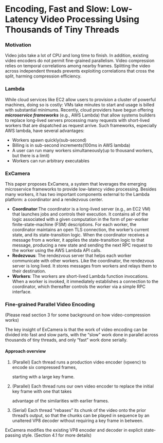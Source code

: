 # Encoding, Fast and Slow: Low-Latency Video Processing Using Thousands of Tiny Threads

### Motivation

Video jobs take a lot of CPU and long time to finish. In addition, existing video encoders do not permit fine-grained parallelism. Video compression relies on temporal correlations among nearby frames. Splitting the video across independent threads prevents exploiting correlations that cross the split, harming compression efficiency. 

### Lambda

While cloud services like EC2 allow users to provision a cluster of powerful machines, doing so is costly: VMs take minutes to start and usage is billed with substantial minimums. Recently, cloud providers have begun offering _**microservice frameworks**_ \(e.g., AWS Lambda\) that allow systems builders to replace long-lived servers processing many requests with short-lived workers that are dispatched as request arrive. Such frameworks, especially AWS lambda, have several advantages: 

* Workers spawn quickly\(sub-second\)
* Billing is in sub-second increments\(100ms in AWS lambda\)
* A user can run many workers simultaneously\(up to thousand workers, but there is a limit\)
* Workers can run arbitrary executables

### ExCamera

This paper proposes ExCamera, a system that leverages the emerging microservice frameworks to provide low-latency video processing. Besides many workers, it has two important components external to the Lambda platform: a coordinator and a rendezvous center.

* **Coordinator**:The coordinator is a long-lived server \(e.g., an EC2 VM\) that launches jobs and controls their execution. It contains all of the logic associated with a given computation in the form of per-worker finite-state-machine \(FSM\) descriptions. For each worker, the coordinator maintains an open TLS connection, the worker’s current state, and its state-transition logic. When the coordinator receives a message from a worker, it applies the state-transition logic to that message, producing a new state and sending the next RPC request to the worker using the AWS Lambda API calls. 
* **Redezvous**: The rendezvous server that helps each worker communicate with other workers. Like the coordinator, the rendezvous server is long lived. It stores messages from workers and relays them to their destination. 
* **Workers**: The workers are short-lived Lambda function invocations. When a worker is invoked, it immediately establishes a connection to the coordinator, which thereafter controls the worker via a simple RPC interface.

### Fine-grained Parallel Video Encoding

\(Please read section 3 for some background on how video-compression works\)

The key insight of ExCamera is that the work of video encoding can be divided into fast and slow parts, with the “slow” work done in parallel across thousands of tiny threads, and only “fast” work done serially. 

#### Approach overview

1. \(Parallel\) Each thread runs a production video encoder \(vpxenc\) to encode six compressed frames,

   starting with a large key frame.

2. \(Parallel\) Each thread runs our own video encoder to replace the initial key frame with one that takes

   advantage of the similarities with earlier frames.

3. \(Serial\) Each thread “rebases” its chunk of the video onto the prior thread’s output, so that the chunks can be played in sequence by an unaltered VP8 decoder without requiring a key frame in between.

ExCamera modifies the existing VP8 encoder and decoder in explicit state-passing style. \(Section 4.1 for more details\)

####  

